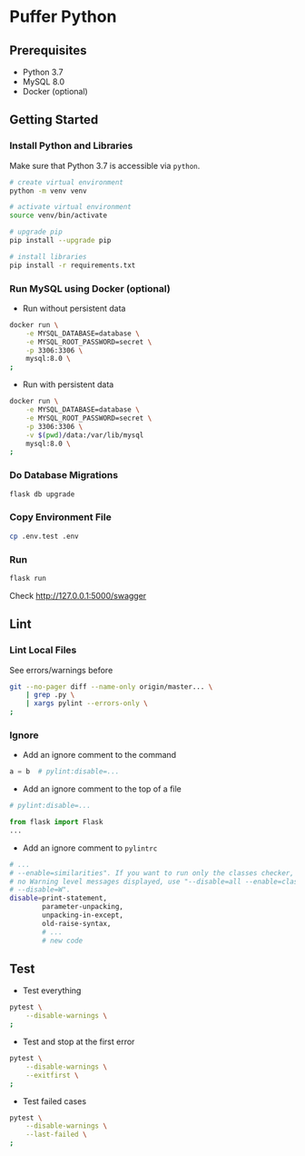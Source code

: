 # Puffer Python
## Prerequisites

* Python 3.7
* MySQL 8.0
* Docker (optional)

## Getting Started

### Install Python and Libraries

Make sure that Python 3.7 is accessible via `python`.

```bash
# create virtual environment
python -m venv venv

# activate virtual environment
source venv/bin/activate

# upgrade pip
pip install --upgrade pip

# install libraries
pip install -r requirements.txt
```

### Run MySQL using Docker (optional)

* Run without persistent data

```bash
docker run \
    -e MYSQL_DATABASE=database \
    -e MYSQL_ROOT_PASSWORD=secret \
    -p 3306:3306 \
    mysql:8.0 \
;
```

* Run with persistent data

```bash
docker run \
    -e MYSQL_DATABASE=database \
    -e MYSQL_ROOT_PASSWORD=secret \
    -p 3306:3306 \
    -v $(pwd)/data:/var/lib/mysql
    mysql:8.0 \
;
```

### Do Database Migrations

```bash
flask db upgrade
```

### Copy Environment File

```bash
cp .env.test .env
```

### Run

```bash
flask run
```

Check http://127.0.0.1:5000/swagger

## Lint

### Lint Local Files

See errors/warnings before 

```bash
git --no-pager diff --name-only origin/master... \
    | grep .py \
    | xargs pylint --errors-only \
;
```

### Ignore

* Add an ignore comment to the command

```python
a = b  # pylint:disable=...
```
* Add an ignore comment to the top of a file

```python
# pylint:disable=...

from flask import Flask
...
```

* Add an ignore comment to `pylintrc`

```bash
# ...
# --enable=similarities". If you want to run only the classes checker, but have
# no Warning level messages displayed, use "--disable=all --enable=classes
# --disable=W".
disable=print-statement,
        parameter-unpacking,
        unpacking-in-except,
        old-raise-syntax,
        # ...
        # new code
```

## Test

* Test everything

```bash
pytest \
    --disable-warnings \
;
```

* Test and stop at the first error

```bash
pytest \
    --disable-warnings \
    --exitfirst \
;
```

* Test failed cases

```bash
pytest \
    --disable-warnings \
    --last-failed \
;
```

